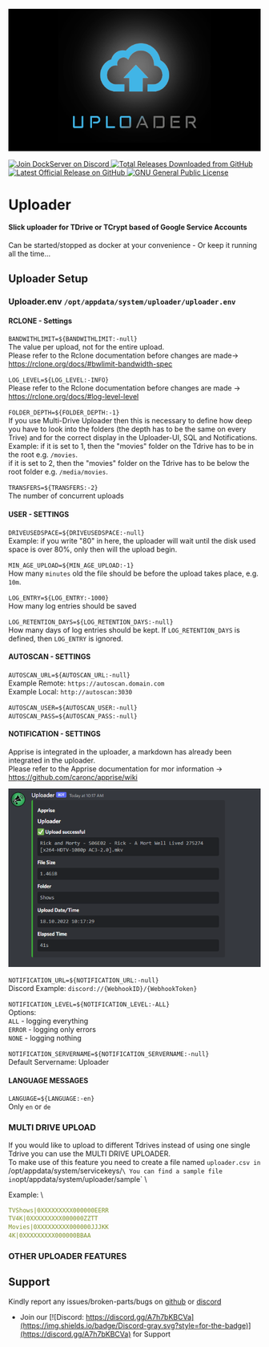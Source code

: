 ![Image of DockServer](/img/container_images/docker-uploader.png)

<p align="left">
    <a href="https://discord.gg/FYSvu83caM">
        <img src="https://discord.com/api/guilds/830478558995415100/widget.png?label=Discord%20Server&logo=discord" alt="Join DockServer on Discord">
    </a>
        <a href="https://github.com/dockserver/dockserver/releases">
        <img src="https://img.shields.io/github/downloads/dockserver/dockserver/total?label=Total%20Downloads&logo=github" alt="Total Releases Downloaded from GitHub">
    </a>
    <a href="https://github.com/dockserver/dockserver/releases/latest">
        <img src="https://img.shields.io/github/v/release/dockserver/dockserver?include_prereleases&label=Latest%20Release&logo=github" alt="Latest Official Release on GitHub">
    </a>
    <a href="https://github.com/dockserver/dockserver/blob/master/LICENSE">
        <img src="https://img.shields.io/github/license/dockserver/dockserver?label=License&logo=gnu" alt="GNU General Public License">
    </a>
</p>

# Uploader

#### Slick uploader for TDrive or TCrypt based of Google Service Accounts

Can be started/stopped as docker at your convenience - Or keep it running all the time...

## Uploader Setup
### Uploader.env `/opt/appdata/system/uploader/uploader.env`

#### RCLONE - Settings
`BANDWITHLIMIT=${BANDWITHLIMIT:-null}`
</br>
The value per upload, not for the entire upload.
</br>
Please refer to the Rclone documentation before changes are made-> https://rclone.org/docs/#bwlimit-bandwidth-spec

`LOG_LEVEL=${LOG_LEVEL:-INFO}`
</br>
Please refer to the Rclone documentation before changes are made -> https://rclone.org/docs/#log-level-level

`FOLDER_DEPTH=${FOLDER_DEPTH:-1}`
</br>
If you use Multi-Drive Uploader then this is necessary to define how deep you have to look into the folders (the depth has to be the same on every Trive) and for the correct display in the Uploader-UI, SQL and Notifications. 
</br> 
Example: if it is set to 1, then the "movies" folder on the Tdrive has to be in the root e.g. `/movies`.</br>
         if it is set to 2, then the "movies" folder on the Tdrive has to be below the root folder e.g. `/media/movies`.

`TRANSFERS=${TRANSFERS:-2}`
</br>
The number of concurrent uploads

#### USER - SETTINGS
`DRIVEUSEDSPACE=${DRIVEUSEDSPACE:-null}`
</br>
Example: if you write "80" in here, the uploader will wait until the disk used space is over 80%, only then will the upload begin.

`MIN_AGE_UPLOAD=${MIN_AGE_UPLOAD:-1}`
</br>
How many `minutes` old the file should be before the upload takes place, e.g. `10m`.

`LOG_ENTRY=${LOG_ENTRY:-1000}`
</br>
How many log entries should be saved

`LOG_RETENTION_DAYS=${LOG_RETENTION_DAYS:-null}`
</br>
How many days of log entries should be kept. If `LOG_RETENTION_DAYS` is defined, then `LOG_ENTRY` is ignored.

#### AUTOSCAN - SETTINGS
`AUTOSCAN_URL=${AUTOSCAN_URL:-null}`
</br>
Example Remote: `https://autoscan.domain.com`
</br>
Example Local: `http://autoscan:3030`

`AUTOSCAN_USER=${AUTOSCAN_USER:-null}`
</br>
`AUTOSCAN_PASS=${AUTOSCAN_PASS:-null}`

#### NOTIFICATION - SETTINGS
Apprise is integrated in the uploader, a markdown has already been integrated in the uploader.
</br>
Please refer to the Apprise documentation for mor information -> https://github.com/caronc/apprise/wiki

![Image of Notification](/img/notifications/discord-uploader.png)

`NOTIFICATION_URL=${NOTIFICATION_URL:-null}`
</br>
Discord Example: `discord://{WebhookID}/{WebhookToken}`

`NOTIFICATION_LEVEL=${NOTIFICATION_LEVEL:-ALL}`
</br>
Options:
</br>
`ALL` - logging everything
</br>
`ERROR` - logging only errors
</br>
`NONE` - logging nothing

`NOTIFICATION_SERVERNAME=${NOTIFICATION_SERVERNAME:-null}`
</br>
Default Servername: Uploader

#### LANGUAGE MESSAGES
`LANGUAGE=${LANGUAGE:-en}`
</br>
Only `en` or `de`

### MULTI DRIVE UPLOAD

If you would like to upload to different Tdrives instead of using one single Tdrive you can use the MULTI DRIVE UPLOADER. \
To make use of this feature you need to create a file named `uploader.csv in `/opt/appdata/system/servicekeys/` \
You can find a sample file in `opt/appdata/system/uploader/sample` \


Example:
\
```yaml
TVShows|0XXXXXXXXX000000EERR
TV4K|0XXXXXXXXX000000ZZTT
Movies|0XXXXXXXXX000000JJJKK
4K|0XXXXXXXXX000000BBAA
```

### OTHER UPLOADER FEATURES







## Support

Kindly report any issues/broken-parts/bugs on [github](https://github.com/dockserver/dockserver/issues) or [discord](https://discord.gg/A7h7bKBCVa)

- Join our [![Discord: https://discord.gg/A7h7bKBCVa](https://img.shields.io/badge/Discord-gray.svg?style=for-the-badge)](https://discord.gg/A7h7bKBCVa) for Support
